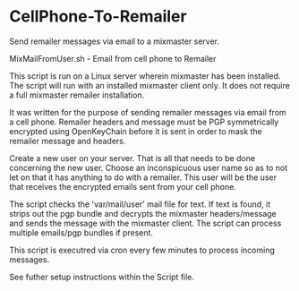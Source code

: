 # CellPhone-To-Remailer

Send remailer messages via email to a mixmaster server.

MixMailFromUser.sh - Email from cell phone to Remailer

This script is run on a Linux server wherein mixmaster has
been installed.  The script will run with an installed
mixmaster client only.  It does not require a full mixmaster
remailer installation.

It was written for the purpose of sending remailer messages via
email from a cell phone.  Remailer headers and message must
be PGP symmetrically encrypted using OpenKeyChain before it is
sent in order to mask the remailer message and headers.

Create a new user on your server.  That is all that needs
to be done concerning the new user.  Choose an inconspicuous
user name so as to not let on that it has anything to do
with a remailer.   This user will be the user that receives
the encrypted emails sent from your cell phone.

The script checks the 'var/mail/user' mail file for text. If
text is found, it strips out the pgp bundle and decrypts the
mixmaster headers/message and sends the message with the
mixmaster client.  The script can process multiple emails/pgp
bundles if present.

This script is executred via cron every few minutes to process
incoming messages.

See futher setup instructions within the Script file.

